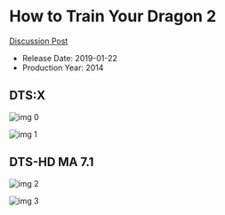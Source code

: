 # How to Train Your Dragon 2

[Discussion Post](https://www.avsforum.com/threads/bass-eq-for-filtered-movies.2995212/post-56825620)

* Release Date: 2019-01-22
* Production Year: 2014

## DTS:X

![img 0](https://i.imgur.com/G2Wf7MJ.jpg)

![img 1](https://i.imgur.com/3VsWPpP.jpg)

## DTS-HD MA 7.1

![img 2](https://fanart.tv/fanart/movies/82702/moviethumb/how-to-train-your-dragon-2-578193864a4a1.jpg)

![img 3](https://i.imgur.com/JSYhweM.png)

